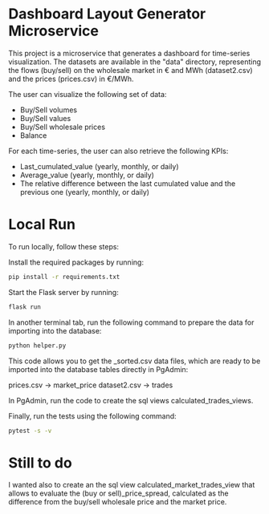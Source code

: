 # Dashboard Layout Generator Microservice

This project is a microservice that generates a dashboard for time-series visualization.
The datasets are available in the "data" directory, representing the flows (buy/sell) on the wholesale market in € and MWh (dataset2.csv) and the prices (prices.csv) in €/MWh.

The user can visualize the following set of data:

* Buy/Sell volumes
* Buy/Sell values
* Buy/Sell wholesale prices
* Balance

For each time-series, the user can also retrieve the following KPIs:

* Last_cumulated_value (yearly, monthly, or daily)
* Average_value (yearly, monthly, or daily)
* The relative difference between the last cumulated value and the previous one (yearly, monthly, or daily)


# Local Run

To run locally, follow these steps:

Install the required packages by running:

```bash
pip install -r requirements.txt
```

Start the Flask server by running:

```bash
flask run
```

In another terminal tab, run the following command to prepare the data for importing into the database:

```bash
python helper.py
```

This code allows you to get the _sorted.csv data files, which are ready to be imported into the database tables directly in PgAdmin:

prices.csv -> market_price
dataset2.csv -> trades


In PgAdmin, run the code to create the sql views calculated_trades_views.

Finally, run the tests using the following command:

```bash
pytest -s -v
```

# Still to do 
I wanted also to create an the sql view calculated_market_trades_view that allows to evaluate the (buy or sell)_price_spread, calculated
as the difference from the buy/sell wholesale price and the market price.
